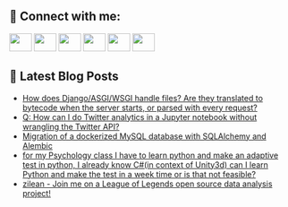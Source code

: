 ## 🔎 Connect with me:
[<img height="32" width="40" src="https://cdn.jsdelivr.net/npm/simple-icons@v5/icons/telegram.svg" />](https://t.me/bullbesh)
[<img height="32" width="40" src="https://cdn.jsdelivr.net/npm/simple-icons@v5/icons/vk.svg" />](https://vk.com/bullbesh)
[<img height="32" width="40" src="https://cdn.jsdelivr.net/npm/simple-icons@v5/icons/twitter.svg" />](https://twitter.com/bullbesh1)
[<img height="32" width="40" src="https://cdn.jsdelivr.net/npm/simple-icons@v5/icons/instagram.svg" />](https://www.instagram.com/bullbesh)
[<img height="32" width="40" src="https://cdn.jsdelivr.net/npm/simple-icons@v5/icons/reddit.svg" />](https://www.reddit.com/user/bullbesh)
[<img height="32" width="40" src="https://cdn.jsdelivr.net/npm/simple-icons@v5/icons/youtube.svg" />](https://www.youtube.com/channel/UCtfjRs6uzgq5mfm8S06WTcg)

## 📕 Latest Blog Posts
<!-- BLOG-POST-LIST:START -->
- [How does Django/ASGI/WSGI handle files? Are they translated to bytecode when the server starts, or parsed with every request?](https://www.reddit.com/r/Python/comments/va7a5l/how_does_djangoasgiwsgi_handle_files_are_they/)
- [Q: How can I do Twitter analytics in a Jupyter notebook without wrangling the Twitter API?](https://www.reddit.com/r/Python/comments/va6tvd/q_how_can_i_do_twitter_analytics_in_a_jupyter/)
- [Migration of a dockerized MySQL database with SQLAlchemy and Alembic](https://www.reddit.com/r/Python/comments/va6q5m/migration_of_a_dockerized_mysql_database_with/)
- [for my Psychology class I have to learn python and make an adaptive test in python, I already know C#&lpar;in context of Unity3d&rpar; can I learn Python and make the test in a week time or is that not feasible?](https://www.reddit.com/r/Python/comments/va5q8s/for_my_psychology_class_i_have_to_learn_python/)
- [zilean - Join me on a League of Legends open source data analysis project!](https://www.reddit.com/r/Python/comments/va5a6x/zilean_join_me_on_a_league_of_legends_open_source/)
<!-- BLOG-POST-LIST:END -->
